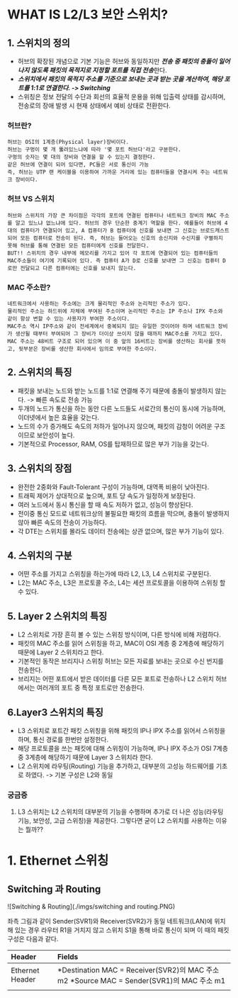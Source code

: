 # WHAT IS L2/L3 보안 스위치?

## 1. 스위치의 정의

- 허브의 확장된 개념으로 기본 기능은 허브와 동일하지만 ***전송 중 패킷의 충돌이 일어나지 않도록 패킷의 목적지로 지정할 포트를 직접 전송***한다.
- ***스위치에서 패킷의 목적지 주소를 기준으로 보내는 곳과 받는 곳을 계산하여, 해당 포트를 1:1로 연결한다. -> Switching***
- 스위칭은 정보 전달의 수단과 회선의 효율적 운용을 위해 입출력 상태를 감시하며, 전송로의 장애 발생 시 현재 상태에서 예비 상태로 전환한다.

### 허브란?

```
허브는 OSI의 1계층(Physical layer)장비이다.
허브는 구멍이 몇 개 뚫려있느냐에 따라 '몇 포트 허브다'라고 구분한다.
구멍의 숫자는 몇 대의 장비와 연결을 할 수 있는지 결정한다.
같은 허브에 연결이 되어 있다면, PC들은 서로 통신이 가능
즉, 허브는 UTP 랜 케이블을 이용하여 가까운 거리에 있는 컴퓨터들을 연결시켜 주는 네트워크 장비이다.
```

### 허브 VS 스위치

```
허브와 스위치의 가장 큰 차이점은 각각의 포트에 연결된 컴퓨터나 네트워크 장비의 MAC 주소를 알고 있느냐 없느냐에 있다. 허브의 경우 단순한 중계기 역할을 한다. 예를들어 허브에 4대의 컴퓨터가 연결되어 있고, A 컴퓨터가 B 컴퓨터에 신호를 보내면 그 신호는 브로드캐스트되어 모든 컴퓨터로 전송이 된다. 즉, 허브는 들어오는 신호의 송신지와 수신지를 구별하지 못해 허브를 통해 연결된 모든 컴퓨터에게 신호를 전달한다.
BUT!! 스위치의 경우 내부에 메모리를 가지고 있어 각 포트에 연결되어 있는 컴퓨터들의 MAC주소들이 여기에 기록되어 있다. 즉 컴퓨터 A가 D로 신호를 보내면 그 신호는 컴퓨터 D로만 전달되고 다른 컴퓨터에는 신호를 보내지 않는다.
```

### MAC 주소란?

```
네트워크에서 사용하는 주소에는 크게 물리적인 주소와 논리적인 주소가 있다.
물리적인 주소는 하드위에 자체에 부여된 주소이며 논리적인 주소는 IP 주소나 IPX 주소와 같이 항상 변할 수 있는 사용자가 부여한 주소이다.
MAC주소 역시 IP주소와 같이 전세계에서 중복되지 않는 유일한 것이어야 하며 네트워크 장비가 생산될 때부터 부여되어 그 장비가 더이상 쓰이지 않을 때까지 MAC주소를 가지고 있다.
MAC 주소는 48비트 구조로 되어 있으며 이 중 앞의 16비트는 장비를 생산하는 회사를 뜻하고, 뒷부분은 장비를 생산한 회사에서 임의로 부여한 주소이다. 
```



## 2. 스위치의 특징

- 패킷을 보내는 노드와 받는 노드를 1:1로 연결해 주기 때문에 충돌이 발생하지 않는다. -> 빠른 속도로 전송 가능
- 두개의 노드가 통신을 하는 동안 다른 노드들도 서로간의 통신이 동시에 가능하며, 이더넷에서 높은 효율을 갖는다.
- 노드의 수가 증가해도 속도의 저하가 일어나지 않으며, 패킷의 감청이 어려운 구조이므로 보안성이 높다.
- 기본적으로 Processor, RAM, OS를 탑재하므로 많은 부가 기능을 갖는다.

## 3. 스위치의 장점

- 완전한 2중화와 Fault-Tolerant 구성이 가능하며, 대역폭 비용이 낮아진다.
- 트래픽 제어가 상대적으로 높으며, 포트 당 속도가 일정하게 보장된다.
- 여러 노드에서 동시 통신을 할 때 속도 저하가 없고, 성능이 향상된다.
- 전이중 통신 모드로 네트워크상의 불필요한 패킷의 흐름을 막으며, 충돌이 발생하지 않아 빠른 속도의 전송이 가능하다.
- 각 DTE는 스위치를 몰라도 데이터 전송에는 상관 없으며, 많은 부가 기능이 있다.

## 4. 스위치의 구분

- 어떤 주소를 가지고 스위칭을 하는가에 따라 L2, L3, L4 스위치로 구분된다.
- L2는 MAC 주소, L3은 프로토콜 주소, L4는 세션 프로토콜을 이용하여 스위칭 할 수 있다.

## 5. Layer 2 스위치의 특징

- L2 스위치로 가장 흔히 볼 수  있는 스위칭 방식이며, 다른 방식에 비해 저렴하다.
- 패킷의 MAC 주소를 읽어 스위칭을 하고, MAC이 OSI 계층 중 2계층에 해당하기 때문에 Layer 2 스위치라고 한다.
- 기본적인 동작은 브리지나 스위칭 허브는 모든 자료를 보내는 곳으로 수신 번지를 전송한다.
- 브리지는 어떤 포트에서 받은 데이터를 다른 모든 포트로 전송하나 L2 스위치 허브에서는 여러개의 포트 중 특정 포트로만 전송한다.

## 6.Layer3 스위치의 특징

- L3 스위치로 포트간 패킷 스위칭을 위해 패킷의 IP나 IPX 주소를 읽어서 스위칭을 하며, 통신 경로를 한번만 설정한다.
- 해당 프로토콜을 쓰는 패킷에 대해 스위칭이 가능하며, IP나 IPX 주소가 OSI 7계층 중 3계층에 해당하기 때문에 Layer 3 스위치라 한다.
- L2 스위치에 라우팅(Routing) 기능을 추가하고, 대부분의 고성능 하드웨어를 기초로 하였다. -> 기본 구성은 L2와 동일

### 궁금증

1. L3 스위치는 L2 스위치의 대부분의 기능을 수행하며 추가로 더 나은 성능(라우팅 기능, 보안성, 고급 스위칭)을 제공한다. 그렇다면 굳이 L2 스위치를 사용하는 이유는 뭘까??

# 1. Ethernet 스위칭

## Switching 과 Routing

![Switching & Routing](./imgs/switching and routing.PNG)

좌측 그림과 같이 Sender(SVR1)와 Receiver(SVR2)가 동일 네트워크(LAN)에 위치해 있는 경우 라우터 R1을 거치지 않고 스위치 S1을 통해 바로 통신이 되며 이 때의 패킷 구성은 다음과 같다.

| Header          | Fields                                                       |
| :-------------- | :----------------------------------------------------------- |
| Ethernet Header | *Destination MAC = Receiver(SVR2)의 MAC 주소 m2  *Source MAC = Sender(SVR1)의 MAC 주소 m1 |
|                 |                                                              |



